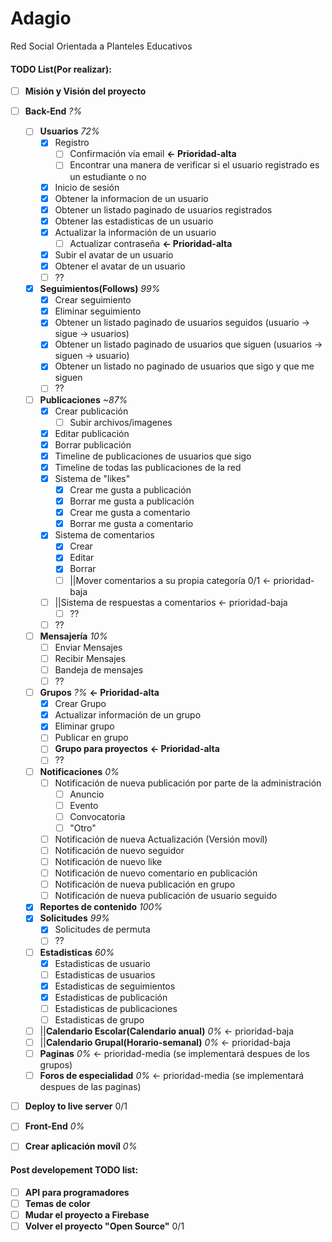# Adagio
Red Social Orientada a Planteles Educativos

#### TODO List(Por realizar):
- [ ] **Misión y Visión del proyecto**
- [ ] **Back-End** *?%*
  - [ ] **Usuarios** *72%*
    - [x] Registro
      - [ ] Confirmación vía email **<- Prioridad-alta**
      - [ ] Encontrar una manera de verificar si el usuario registrado es un estudiante o no
    - [x] Inicio de sesión
    - [x] Obtener la informacion de un usuario
    - [x] Obtener un listado paginado de usuarios registrados
    - [x] Obtener las estadisticas de un usuario
    - [x] Actualizar la información de un usuario
      - [ ] Actualizar contraseña **<- Prioridad-alta**
    - [x] Subir el avatar de un usuario
    - [x] Obtener el avatar de un usuario
    - [ ] ??
  - [x] **Seguimientos(Follows)** *99%*
    - [x] Crear seguimiento
    - [x] Eliminar seguimiento
    - [x] Obtener un listado paginado de usuarios seguidos (usuario -> sigue -> usuarios)
    - [x] Obtener un listado paginado de usuarios que siguen (usuarios -> siguen -> usuario)
    - [x] Obtener un listado no paginado de usuarios que sigo y que me siguen
    - [ ] ??
  - [ ] **Publicaciones** *~87%*
    - [x] Crear publicación
      - [ ] Subir archivos/imagenes
    - [x] Editar publicación
    - [x] Borrar publicación
    - [x] Timeline de publicaciones de usuarios que sigo
    - [x] Timeline de todas las publicaciones de la red
    - [x] Sistema de "likes"
      - [x] Crear me gusta a publicación
      - [x] Borrar me gusta a publicación
      - [x] Crear me gusta a comentario
      - [x] Borrar me gusta a comentario
    - [x] Sistema de comentarios
      - [x] Crear
      - [x] Editar
      - [x] Borrar
      - [ ] ||Mover comentarios a su propia categoría 0/1 <- prioridad-baja
    - [ ] ||Sistema de respuestas a comentarios <- prioridad-baja
      - [ ] ??
    - [ ] ??
  - [ ] **Mensajería** *10%*
    - [ ] Enviar Mensajes
    - [ ] Recibir Mensajes
    - [ ] Bandeja de mensajes
    - [ ] ??
  - [ ] **Grupos** *?%* **<- Prioridad-alta**
    - [x] Crear Grupo
    - [x] Actualizar información de un grupo
    - [x] Eliminar grupo
    - [ ] Publicar en grupo
    - [ ] **Grupo para proyectos** **<- Prioridad-alta**
    - [ ] ??
  - [ ] **Notificaciones** *0%*
    - [ ] Notificación de nueva publicación por parte de la administración
      - [ ] Anuncio
      - [ ] Evento
      - [ ] Convocatoria
      - [ ] "Otro"
    - [ ] Notificación de nueva Actualización (Versión movíl)
    - [ ] Notificación de nuevo seguidor
    - [ ] Notificación de nuevo like
    - [ ] Notificación de nuevo comentario en publicación
    - [ ] Notificación de nueva publicación en grupo
    - [ ] Notificación de nueva publicación de usuario seguido
  - [x] **Reportes de contenido** *100%*
  - [x] **Solicitudes** *99%*
    - [x] Solicitudes de permuta
    - [ ] ??
  - [ ] **Estadisticas** *60%*
    - [x] Estadisticas de usuario
    - [ ] Estadisticas de usuarios
    - [x] Estadisticas de seguimientos
    - [x] Estadisticas de publicación
    - [ ] Estadisticas de publicaciones
    - [ ] Estadisticas de grupo
  - [ ] ||**Calendario Escolar(Calendario anual)** *0%* <- prioridad-baja
  - [ ] ||**Calendario Grupal(Horario-semanal)** *0%* <- prioridad-baja
  - [ ] **Paginas** *0%* <- prioridad-media (se implementará despues de los grupos)
  - [ ] **Foros de especialidad** *0%* <- prioridad-media (se implementará despues de las paginas)
  
- [ ] **Deploy to live server** 0/1

- [ ] **Front-End** *0%*

- [ ] **Crear aplicación movíl** *0%*

#### Post developement TODO list:
- [ ] **API para programadores**
- [ ] **Temas de color**
- [ ] **Mudar el proyecto a Firebase**
- [ ] **Volver el proyecto "Open Source"** 0/1
